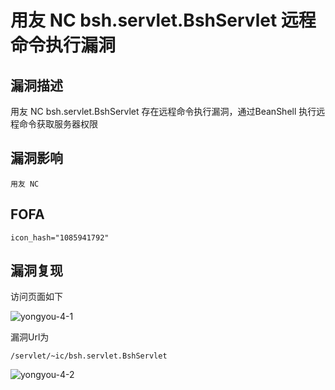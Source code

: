 # 用友 NC bsh.servlet.BshServlet 远程命令执行漏洞

## 漏洞描述

用友 NC bsh.servlet.BshServlet 存在远程命令执行漏洞，通过BeanShell 执行远程命令获取服务器权限

## 漏洞影响

```
用友 NC
```

## FOFA

```
icon_hash="1085941792"
```

## 漏洞复现

访问页面如下

![yongyou-4-1](https://typora-1308934770.cos.ap-beijing.myqcloud.com/yongyou-4-1.png)

漏洞Url为

```plain
/servlet/~ic/bsh.servlet.BshServlet
```

![yongyou-4-2](https://typora-1308934770.cos.ap-beijing.myqcloud.com/yongyou-4-2.png)